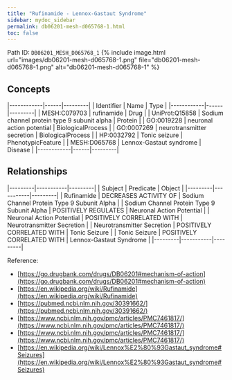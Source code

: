 ```yaml
---
title: "Rufinamide - Lennox-Gastaut Syndrome"
sidebar: mydoc_sidebar
permalink: db06201-mesh-d065768-1.html
toc: false 
---
```



Path ID: `DB06201_MESH_D065768_1`
{% include image.html url="images/db06201-mesh-d065768-1.png" file="db06201-mesh-d065768-1.png" alt="db06201-mesh-d065768-1" %}

## Concepts

|------------|------|---------|
| Identifier | Name | Type    |
|------------|------|---------|
| MESH:C079703 | rufinamide | Drug |
| UniProt:Q15858 | Sodium channel protein type 9 subunit alpha | Protein |
| GO:0019228 | neuronal action potential | BiologicalProcess |
| GO:0007269 | neurotransmitter secretion | BiologicalProcess |
| HP:0032792 | Tonic seizure | PhenotypicFeature |
| MESH:D065768 | Lennox-Gastaut syndrome | Disease |
|------------|------|---------|

## Relationships

|---------|-----------|---------|
| Subject | Predicate | Object  |
|---------|-----------|---------|
| Rufinamide | DECREASES ACTIVITY OF | Sodium Channel Protein Type 9 Subunit Alpha |
| Sodium Channel Protein Type 9 Subunit Alpha | POSITIVELY REGULATES | Neuronal Action Potential |
| Neuronal Action Potential | POSITIVELY CORRELATED WITH | Neurotransmitter Secretion |
| Neurotransmitter Secretion | POSITIVELY CORRELATED WITH | Tonic Seizure |
| Tonic Seizure | POSITIVELY CORRELATED WITH | Lennox-Gastaut Syndrome |
|---------|-----------|---------|

Reference: 
  - [https://go.drugbank.com/drugs/DB06201#mechanism-of-action](https://go.drugbank.com/drugs/DB06201#mechanism-of-action)
  - [https://en.wikipedia.org/wiki/Rufinamide](https://en.wikipedia.org/wiki/Rufinamide)
  - [https://pubmed.ncbi.nlm.nih.gov/30391662/](https://pubmed.ncbi.nlm.nih.gov/30391662/)
  - [https://www.ncbi.nlm.nih.gov/pmc/articles/PMC7461817/](https://www.ncbi.nlm.nih.gov/pmc/articles/PMC7461817/)
  - [https://www.ncbi.nlm.nih.gov/pmc/articles/PMC7461817/](https://www.ncbi.nlm.nih.gov/pmc/articles/PMC7461817/)
  - [https://en.wikipedia.org/wiki/Lennox%E2%80%93Gastaut_syndrome#Seizures](https://en.wikipedia.org/wiki/Lennox%E2%80%93Gastaut_syndrome#Seizures)
